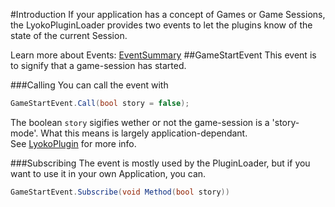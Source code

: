 #Introduction
If your application has a concept of Games or Game Sessions,
the LyokoPluginLoader provides two events to let the plugins know of the state of the current Session.

Learn more about Events: [EventSummary](../LyokoAPI/Events/EventSummary.md)
##GameStartEvent
This event is to signify that a game-session has started.

###Calling
You can call the event with
```csharp
GameStartEvent.Call(bool story = false);
```
The boolean ``story`` sigifies wether or not the game-session is a 'story-mode'. What this means is largely application-dependant. <br>
See [LyokoPlugin](../LyokoPlugin/introduction.md) for more info.

###Subscribing
The event is mostly used by the PluginLoader, but if you want to use it in your own Application, you can.
```csharp
GameStartEvent.Subscribe(void Method(bool story))
```
